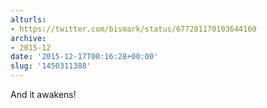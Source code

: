 ```yaml
---
alturls:
- https://twitter.com/bismark/status/677281170103644160
archive:
- 2015-12
date: '2015-12-17T00:16:28+00:00'
slug: '1450311388'
---
```


And it awakens!

